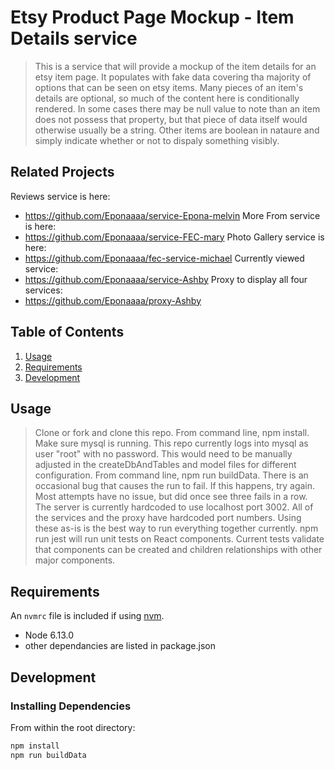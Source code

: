 # Etsy Product Page Mockup - Item Details service

> This is a service that will provide a mockup of the item details for an etsy item page. It populates with fake data covering tha majority of options that can be seen on etsy items. Many pieces of an item's details are optional, so much of the content here is conditionally rendered. In some cases there may be null value to note than an item does not possess that property, but that piece of data itself would otherwise usually be a string. Other items are boolean in nataure and simply indicate whether or not to dispaly something visibly.

## Related Projects

  Reviews service is here:
  - https://github.com/Eponaaaa/service-Epona-melvin
  More From service is here:
  - https://github.com/Eponaaaa/service-FEC-mary
  Photo Gallery service is here:
  - https://github.com/Eponaaaa/fec-service-michael
  Currently viewed service:
  - https://github.com/Eponaaaa/service-Ashby
  Proxy to display all four services:
  - https://github.com/Eponaaaa/proxy-Ashby

## Table of Contents

1. [Usage](#Usage)
1. [Requirements](#requirements)
1. [Development](#development)

## Usage

> Clone or fork and clone this repo.
> From command line, npm install.
> Make sure mysql is running.
> This repo currently logs into mysql as user "root" with no password. This would need to be manually adjusted in the createDbAndTables and model files for different configuration.
> From command line, npm run buildData.
There is an occasional bug that causes the run to fail. If this happens, try again. Most attempts have no issue, but did once see three fails in a row.
> The server is currently hardcoded to use localhost port 3002.
All of the services and the proxy have hardcoded port numbers. Using these as-is is the best way to run everything together currently.
> npm run jest will run unit tests on React components. Current tests validate that components can be created and children relationships with other major components.


## Requirements

An `nvmrc` file is included if using [nvm](https://github.com/creationix/nvm).

- Node 6.13.0
- other dependancies are listed in package.json

## Development

### Installing Dependencies

From within the root directory:

```sh
npm install
npm run buildData
```

